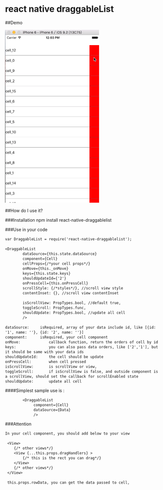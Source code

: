# react native draggableList

##Demo
    
![demo](https://raw.githubusercontent.com/hzzcc/react-native-dragablelist/master/Image/example.gif)

##How do I use it?
    
###Installation
    npm install react-native-draggablelist
   
###Use in your code

    var DraggableList = require('react-native-draggablelist');

    <DraggableList
            dataSource={this.state.dataSource}
            component={Cell}
            cellProps={/*your cell props*/}
            onMove={this._onMove}
            keys={this.state.keys}
            shouldUpdateId={'2'}
            onPressCell={this.onPressCell}
            scrollStyle: {/*styles*/}, //scroll view style
            contentInset: {}, //scroll view contentInset
            
            isScrollView: PropTypes.bool, //default true, 
            toggleScroll: PropTypes.func,
            shouldUpdate: PropTypes.bool, //update all cell
            />
            
    dataSource:     isRequired, array of your data include id, like [{id: '1', name: ''}, {id: '2', name: ''}]
    component:      isRequired, your cell component
    onMove:             callback function, return the orders of cell by id
    keys:               you can also pass data orders, like ['2','1'], but it should be same with your data ids
    shouldUpdateId:     the cell should be update
    onPressCell:        when cell pressed 
    isScrollView:       is scrollView or view, 
    toggleScroll:       if isScrollView is false, and outside component is a scrollView, should set the callback for scrollEnabled state
    shouldUpdate:       update all cell

####Simplest sample use is :
            
            <DraggableList
                 component={Cell}
                 dataSource={Data}
                 />
    
###Attention 
    
    In your cell component, you should add below to your view 
    
     <View>
        {/* other views*/}
        <View {...this.props.dragHandlers} >
            {/* this is the rect you can drag*/}
        </View>
        {/* other views*/}
     </View>
     
     this.props.rowData, you can get the data passed to cell, 
            

